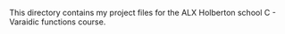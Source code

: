 This directory contains my project files for the ALX Holberton school C - Varaidic functions course.